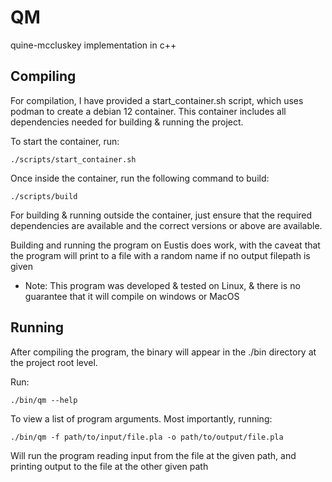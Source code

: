 # QM
quine-mccluskey implementation in c++

## Compiling
For compilation, I have provided a start_container.sh script, which uses podman to create a debian 12 container. This container includes all dependencies needed for building & running the project.

To start the container, run:
```
./scripts/start_container.sh
```

Once inside the container, run the following command to build:
```
./scripts/build
```

For building & running outside the container, just ensure that the required dependencies are available and the correct versions or above are available.

Building and running the program on Eustis does work, with the caveat that the program will print to a file with a random name if no output filepath is given

- Note: This program was developed & tested on Linux, & there is no guarantee that it will compile on windows or MacOS

## Running
After compiling the program, the binary will appear in the ./bin directory at the project root level.

Run:
```
./bin/qm --help
```

To view a list of program arguments. Most importantly, running:
```
./bin/qm -f path/to/input/file.pla -o path/to/output/file.pla
```

Will run the program reading input from the file at the given path, and printing output to the file at the other given path

